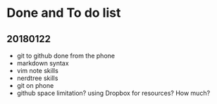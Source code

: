 # Done and To do list
## 20180122
  * git to github done from the phone
  * markdown syntax  
  * vim note skills
  * nerdtree skills
  * git on phone
  * github space limitation? using Dropbox for resources? How much?